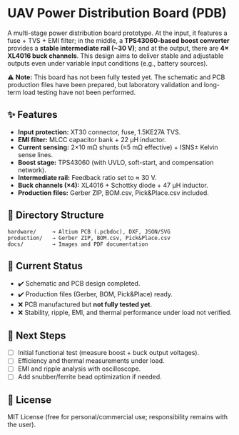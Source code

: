 # UAV Power Distribution Board (PDB)

A multi-stage power distribution board prototype. At the input, it features a fuse + TVS + EMI filter; in the middle, a **TPS43060-based boost converter** provides a **stable intermediate rail (~30 V)**; and at the output, there are **4× XL4016 buck channels**. This design aims to deliver stable and adjustable outputs even under variable input conditions (e.g., battery sources).  

⚠️ **Note:** This board has not been fully tested yet. The schematic and PCB production files have been prepared, but laboratory validation and long-term load testing have not been performed.  

## ✨ Features
- **Input protection:** XT30 connector, fuse, 1.5KE27A TVS.  
- **EMI filter:** MLCC capacitor bank + 22 µH inductor.  
- **Current sensing:** 2×10 mΩ shunts (≈5 mΩ effective) + ISNS± Kelvin sense lines.  
- **Boost stage:** TPS43060 (with UVLO, soft-start, and compensation network).  
- **Intermediate rail:** Feedback ratio set to ≈ 30 V.  
- **Buck channels (×4):** XL4016 + Schottky diode + 47 µH inductor.  
- **Production files:** Gerber ZIP, BOM.csv, Pick&Place.csv included.  

## 📁 Directory Structure
```
hardware/     → Altium PCB (.pcbdoc), DXF, JSON/SVG
production/   → Gerber ZIP, BOM.csv, Pick&Place.csv
docs/         → Images and PDF documentation
```

## 🔧 Current Status
- ✔️ Schematic and PCB design completed.  
- ✔️ Production files (Gerber, BOM, Pick&Place) ready.  
- ❌ PCB manufactured but **not fully tested yet**.  
- ❌ Stability, ripple, EMI, and thermal performance under load not verified.  

## 📌 Next Steps
- [ ] Initial functional test (measure boost + buck output voltages).  
- [ ] Efficiency and thermal measurements under load.  
- [ ] EMI and ripple analysis with oscilloscope.  
- [ ] Add snubber/ferrite bead optimization if needed.  

## 📄 License
MIT License (free for personal/commercial use; responsibility remains with the user).  
